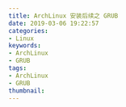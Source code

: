 ```yaml
---
title: ArchLinux 安装后续之 GRUB
date: 2019-03-06 19:22:57
categories:
- Linux
keywords:
- ArchLinux
- GRUB
tags:
- ArchLinux
- GRUB
thumbnail:
---
```

